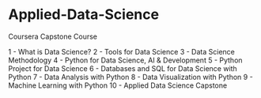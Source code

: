 # Applied-Data-Science
Coursera Capstone Course

1 - What is Data Science?
2 - Tools for Data Science
3 - Data Science Methodology
4 - Python for Data Science, AI & Development
5 - Python Project for Data Science
6 - Databases and SQL for Data Science with Python
7 - Data Analysis with Python
8 - Data Visualization with Python
9 - Machine Learning with Python
10 - Applied Data Science Capstone
